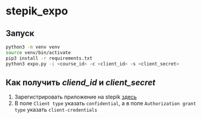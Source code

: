 # stepik_expo

## Запуск

```bash
python3 -m venv venv
source venv/bin/activate
pip3 install -r requirements.txt
python3 expo.py -i <course_id> -c <client_id> -s <client_secret>
```

## Как получить _cliend_id_ и _client_secret_

1. Зарегистрировать приложение на stepik [здесь](https://stepik.org/oauth2/applications/)
2. В поле `Client type` указать `confidential`, а в поле `Authorization grant type` указать `client-credentials` 
